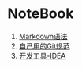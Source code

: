 # NoteBook

1. [Markdown语法](/Markdown语法.txt)
2. [自己用的Git规范](/自己用的Git规范.md)
3. [开发工具-IDEA](/开发工具-IDEA.md)
